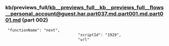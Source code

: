 ### kb/previews_full/kb__previews_full__kb__previews_full__flows__personal_account@guest.har.part037.md.part001.md.part001.md (part 002)

```md
 "functionName": "next",
                                "scriptId": "1929",
                                "url"
```

```
